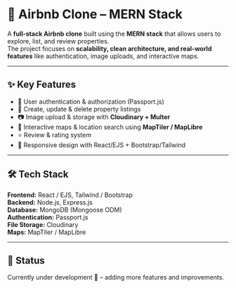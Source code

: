 # 🏡 Airbnb Clone – MERN Stack  

A **full-stack Airbnb clone** built using the **MERN stack** that allows users to explore, list, and review properties.  
The project focuses on **scalability, clean architecture, and real-world features** like authentication, image uploads, and interactive maps.  

---

## ✨ Key Features  
- 🔐 User authentication & authorization (Passport.js)  
- 🏡 Create, update & delete property listings  
- 📷 Image upload & storage with **Cloudinary + Multer**  
- 📍 Interactive maps & location search using **MapTiler / MapLibre**  
- ⭐ Review & rating system  
- 📱 Responsive design with React/EJS + Bootstrap/Tailwind  

---

## 🛠️ Tech Stack  
**Frontend:** React / EJS, Tailwind / Bootstrap  
**Backend:** Node.js, Express.js  
**Database:** MongoDB (Mongoose ODM)  
**Authentication:** Passport.js  
**File Storage:** Cloudinary  
**Maps:** MapTiler / MapLibre  

---

## 📌 Status  
Currently under development 🚧 – adding more features and improvements.  

